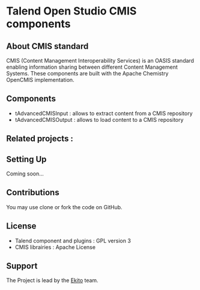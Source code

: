 <h1> Talend Open Studio CMIS components</h1>

## About CMIS standard

CMIS (Content Management Interoperability Services) is an OASIS standard enabling information sharing between different Content Management Systems.
These components are built with the Apache Chemistry OpenCMIS implementation.

## Components

* tAdvancedCMISInput : allows to extract content from a CMIS repository 
* tAdvancedCMISOutput : allows to load content to a CMIS repository

## Related projects :


## Setting Up

Coming soon...

## Contributions 

You may use clone or fork the code on GitHub.

## License

* Talend component and plugins : GPL version 3
* CMIS librairies : Apache License

## Support

The Project is lead by the [Ekito](http://www.ekito.fr/) team.

